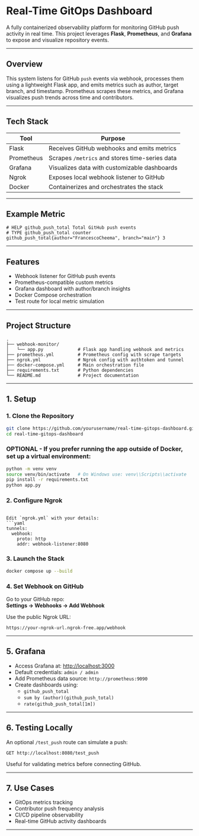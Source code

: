 
# Real-Time GitOps Dashboard

A fully containerized observability platform for monitoring GitHub push activity in real time. This project leverages **Flask**, **Prometheus**, and **Grafana** to expose and visualize repository events.

---

## Overview

This system listens for GitHub `push` events via webhook, processes them using a lightweight Flask app, and emits metrics such as author, target branch, and timestamp. Prometheus scrapes these metrics, and Grafana visualizes push trends across time and contributors.

---

## Tech Stack

| Tool         | Purpose                                  |
|--------------|-------------------------------------------|
| Flask        | Receives GitHub webhooks and emits metrics |
| Prometheus   | Scrapes `/metrics` and stores time-series data |
| Grafana      | Visualizes data with customizable dashboards |
| Ngrok        | Exposes local webhook listener to GitHub |
| Docker       | Containerizes and orchestrates the stack |

---

## Example Metric

```text
# HELP github_push_total Total GitHub push events
# TYPE github_push_total counter
github_push_total{author="FrancescoCheema", branch="main"} 3
```

---

## Features

- Webhook listener for GitHub push events
- Prometheus-compatible custom metrics
- Grafana dashboard with author/branch insights
- Docker Compose orchestration
- Test route for local metric simulation

---

## Project Structure

```
.
├── webhook-monitor/
│   └── app.py             # Flask app handling webhook and metrics
├── prometheus.yml         # Prometheus config with scrape targets
├── ngrok.yml              # Ngrok config with authtoken and tunnel
├── docker-compose.yml     # Main orchestration file
├── requirements.txt       # Python dependencies
└── README.md              # Project documentation
```

---

## 1. Setup

### 1. Clone the Repository

```bash
git clone https://github.com/yourusername/real-time-gitops-dashboard.git
cd real-time-gitops-dashboard
```
### OPTIONAL - If you prefer running the app outside of Docker, set up a virtual environment:

```bash
python -m venv venv
source venv/bin/activate   # On Windows use: venv\\Scripts\\activate
pip install -r requirements.txt
python app.py

```

### 2. Configure Ngrok
``` You will need an Ngrok account, you can read the documentation here: https://ngrok.com/docs/getting-started/

Edit `ngrok.yml` with your details:
```yaml
tunnels:
  webhook:
    proto: http
    addr: webhook-listener:8080
```

### 3. Launch the Stack

```bash
docker compose up --build
```

### 4. Set Webhook on GitHub

Go to your GitHub repo:  
**Settings → Webhooks → Add Webhook**

Use the public Ngrok URL:
```
https://your-ngrok-url.ngrok-free.app/webhook
```

---

## 5. Grafana

- Access Grafana at: [http://localhost:3000](http://localhost:3000)
- Default credentials: `admin / admin`
- Add Prometheus data source: `http://prometheus:9090`
- Create dashboards using:
  - `github_push_total`
  - `sum by (author)(github_push_total)`
  - `rate(github_push_total[1m])`

---

## 6. Testing Locally

An optional `/test_push` route can simulate a push:

```
GET http://localhost:8080/test_push
```

Useful for validating metrics before connecting GitHub.

---

## 7. Use Cases

- GitOps metrics tracking
- Contributor push frequency analysis
- CI/CD pipeline observability
- Real-time GitHub activity dashboards

---

